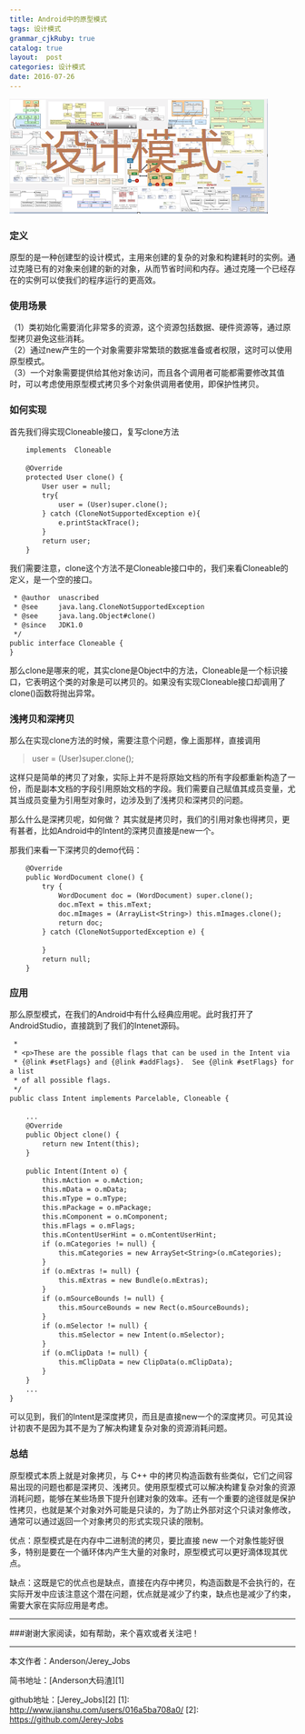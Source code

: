 ```yaml
---
title: Android中的原型模式
tags: 设计模式
grammar_cjkRuby: true
catalog: true
layout:  post
categories: 设计模式
date: 2016-07-26
---
```


![设计模式](/img/always/design_patterns.png)

### 定义
原型的是一种创建型的设计模式，主用来创建的复杂的对象和构建耗时的实例。通过克隆已有的对象来创建的新的对象，从而节省时间和内存。通过克隆一个已经存在的实例可以使我们的程序运行的更高效。

### 使用场景

（1）类初始化需要消化非常多的资源，这个资源包括数据、硬件资源等，通过原型拷贝避免这些消耗。 <br>
（2）通过new产生的一个对象需要非常繁琐的数据准备或者权限，这时可以使用原型模式。 <br>
（3）一个对象需要提供给其他对象访问，而且各个调用者可能都需要修改其值时，可以考虑使用原型模式拷贝多个对象供调用者使用，即保护性拷贝。

### 如何实现

首先我们得实现Cloneable接口，复写clone方法
``` stylus
    implements  Cloneable

    @Override
    protected User clone() {
        User user = null;
        try{
            user = (User)super.clone();
        } catch (CloneNotSupportedException e){
            e.printStackTrace();
        }
        return user;
    }
```

我们需要注意，clone这个方法不是Cloneable接口中的，我们来看Cloneable的定义，是一个空的接口。

``` stylus
 * @author  unascribed
 * @see     java.lang.CloneNotSupportedException
 * @see     java.lang.Object#clone()
 * @since   JDK1.0
 */
public interface Cloneable {
}

```
那么clone是哪来的呢，其实clone是Object中的方法，Cloneable是一个标识接口，它表明这个类的对象是可以拷贝的。如果没有实现Cloneable接口却调用了clone()函数将抛出异常。

### 浅拷贝和深拷贝

那么在实现clone方法的时候，需要注意个问题，像上面那样，直接调用

> user = (User)super.clone();

这样只是简单的拷贝了对象，实际上并不是将原始文档的所有字段都重新构造了一份，而是副本文档的字段引用原始文档的字段。我们需要自己赋值其成员变量，尤其当成员变量为引用型对象时，边涉及到了浅拷贝和深拷贝的问题。

那么什么是深拷贝呢，如何做？ 其实就是拷贝时，我们的引用对象也得拷贝，更有甚者，比如Android中的Intent的深拷贝直接是new一个。

那我们来看一下深拷贝的demo代码：

``` stylus
    @Override
    public WordDocument clone() {
        try {
            WordDocument doc = (WordDocument) super.clone();
            doc.mText = this.mText;
            doc.mImages = (ArrayList<String>) this.mImages.clone();
            return doc;
        } catch (CloneNotSupportedException e) {

        }
        return null;
    }
```

### 应用
那么原型模式，在我们的Android中有什么经典应用呢。此时我打开了AndroidStudio，直接跳到了我们的Intenet源码。

``` stylus
 *
 * <p>These are the possible flags that can be used in the Intent via
 * {@link #setFlags} and {@link #addFlags}.  See {@link #setFlags} for a list
 * of all possible flags.
 */
public class Intent implements Parcelable, Cloneable {

    ...
    @Override
    public Object clone() {
        return new Intent(this);
    }

    public Intent(Intent o) {
        this.mAction = o.mAction;
        this.mData = o.mData;
        this.mType = o.mType;
        this.mPackage = o.mPackage;
        this.mComponent = o.mComponent;
        this.mFlags = o.mFlags;
        this.mContentUserHint = o.mContentUserHint;
        if (o.mCategories != null) {
            this.mCategories = new ArraySet<String>(o.mCategories);
        }
        if (o.mExtras != null) {
            this.mExtras = new Bundle(o.mExtras);
        }
        if (o.mSourceBounds != null) {
            this.mSourceBounds = new Rect(o.mSourceBounds);
        }
        if (o.mSelector != null) {
            this.mSelector = new Intent(o.mSelector);
        }
        if (o.mClipData != null) {
            this.mClipData = new ClipData(o.mClipData);
        }
    }
    ...
}
```

可以见到，我们的Intent是深度拷贝，而且是直接new一个的深度拷贝。可见其设计初衷不是因为其不是为了解决构建复杂对象的资源消耗问题。



### 总结
原型模式本质上就是对象拷贝，与 C++ 中的拷贝构造函数有些类似，它们之间容易出现的问题也都是深拷贝、浅拷贝。使用原型模式可以解决构建复杂对象的资源消耗问题，能够在某些场景下提升创建对象的效率。还有一个重要的途径就是保护性拷贝，也就是某个对象对外可能是只读的，为了防止外部对这个只读对象修改，通常可以通过返回一个对象拷贝的形式实现只读的限制。

优点：原型模式是在内存中二进制流的拷贝，要比直接 new 一个对象性能好很多，特别是要在一个循环体内产生大量的对象时，原型模式可以更好滴体现其优点。

缺点：这既是它的优点也是缺点，直接在内存中拷贝，构造函数是不会执行的，在实际开发中应该注意这个潜在问题，优点就是减少了约束，缺点也是减少了约束，需要大家在实际应用是考虑。

 ----------
 ###谢谢大家阅读，如有帮助，来个喜欢或者关注吧！

 ----------
 本文作者：Anderson/Jerey_Jobs

 简书地址：[Anderson大码渣][1]

 github地址：[Jerey_Jobs][2]
  [1]: http://www.jianshu.com/users/016a5ba708a0/
  [2]: https://github.com/Jerey-Jobs
